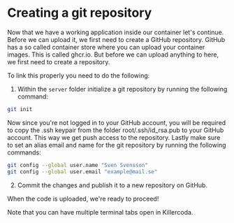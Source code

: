 # Creating a git repository

Now that we have a working application inside our container let's continue. Before we can upload it, we first need to create a GitHub repository. GitHub has a so called container store where you can upload your container images. This is called ghcr.io. But before we can upload anything to here, we first need to create a repository.

To link this properly you need to do the following:

1. Within the `server` folder initialize a git repository by running the following command:

```bash
git init
```

Now since you're not logged in to your GitHub account, you will be required to copy the .ssh keypair from the folder root/.ssh/id_rsa.pub to your GitHub account. This way we get push access to the repository.
Lastly make sure to set an alias email and name for the git repository by running the following commands:

```bash
git config --global user.name "Sven Svensson"
git config --global user.email "example@mail.se"
```

2. Commit the changes and publish it to a new repository on GitHub.

When the code is uploaded, we're ready to proceed!

Note that you can have multiple terminal tabs open in Killercoda.

